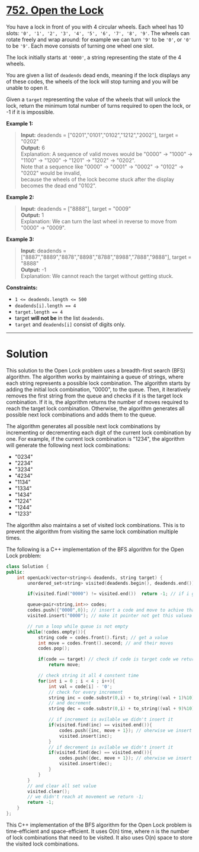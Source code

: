 # [752. Open the Lock](https://leetcode.com/problems/open-the-lock/)

You have a lock in front of you with 4 circular wheels. Each wheel has 10 slots: `'0', '1', '2', '3', '4', '5', '6', '7', '8', '9'`. The wheels can rotate freely and wrap around: for example we can turn `'9'` to be `'0'`, or `'0'` to be `'9'`. Each move consists of turning one wheel one slot.

The lock initially starts at `'0000'`, a string representing the state of the 4 wheels.

You are given a list of `deadends` dead ends, meaning if the lock displays any of these codes, the wheels of the lock will stop turning and you will be unable to open it.

Given a `target` representing the value of the wheels that will unlock the lock, return the minimum total number of turns required to open the lock, or -1 if it is impossible.

**Example 1:**

>**Input:** deadends = ["0201","0101","0102","1212","2002"], target = "0202"<br>
**Output:** 6<br>
Explanation: 
A sequence of valid moves would be "0000" -> "1000" -> "1100" -> "1200" -> "1201" -> "1202" -> "0202".<br>
Note that a sequence like "0000" -> "0001" -> "0002" -> "0102" -> "0202" would be invalid,<br>
because the wheels of the lock become stuck after the display becomes the dead end "0102".

**Example 2:**

>**Input:** deadends = ["8888"], target = "0009"<br>
**Output:** 1<br>
Explanation: We can turn the last wheel in reverse to move from "0000" -> "0009".

**Example 3:**

>**Input:** deadends = ["8887","8889","8878","8898","8788","8988","7888","9888"], target = "8888"<br>
**Output:** -1<br>
Explanation: We cannot reach the target without getting stuck.
 

**Constraints:**

- `1 <= deadends.length <= 500`
- `deadends[i].length == 4`
- `target.length == 4`
- target **will not be** in the list `deadends`.
- `target` and `deadends[i]` consist of digits only.
---
# Solution

This solution to the Open Lock problem uses a breadth-first search (BFS) algorithm. The algorithm works by maintaining a queue of strings, where each string represents a possible lock combination. The algorithm starts by adding the initial lock combination, "0000", to the queue. Then, it iteratively removes the first string from the queue and checks if it is the target lock combination. If it is, the algorithm returns the number of moves required to reach the target lock combination. Otherwise, the algorithm generates all possible next lock combinations and adds them to the queue.

The algorithm generates all possible next lock combinations by incrementing or decrementing each digit of the current lock combination by one. For example, if the current lock combination is "1234", the algorithm will generate the following next lock combinations:

* "0234"
* "2234"
* "3234"
* "4234"
* "1134"
* "1334"
* "1434"
* "1224"
* "1244"
* "1233"

The algorithm also maintains a set of visited lock combinations. This is to prevent the algorithm from visiting the same lock combination multiple times.

The following is a C++ implementation of the BFS algorithm for the Open Lock problem:

```c++
class Solution {
public:
    int openLock(vector<string>& deadends, string target) {
        unordered_set<string> visited(deadends.begin(), deadends.end());

        if(visited.find("0000") != visited.end())  return -1; // if i got target value is dead

        queue<pair<string,int>> codes;
        codes.push({"0000",0}); // insert a code and move to achive that code
        visited.insert("0000"); // make it pointer not get this valuea again

        // run a loop while queue is not empty
        while(!codes.empty()){
            string code = codes.front().first; // get a value
            int move = codes.front().second; // and their moves
            codes.pop();

            if(code == target) // check if code is target code we return it moves
                return move; 

            // check string it all 4 constent time
            for(int i = 0 ; i < 4 ; i++){
                int val = code[i] - '0';
                // check for every increment
                string inc = code.substr(0,i) + to_string((val + 1)%10) + code.substr(i+1);
                // and decrement
                string dec = code.substr(0,i) + to_string((val + 9)%10) + code.substr(i+1);

                // if increment is avilable we didn't insert it
                if(visited.find(inc) == visited.end()){
                    codes.push({inc, move + 1}); // oherwise we insert increment value and move + 1
                    visited.insert(inc);
                }
                // if decrement is avilable we didn't insert it
                if(visited.find(dec) == visited.end()){
                    codes.push({dec, move + 1}); // oherwise we insert decrement value and move + 1
                    visited.insert(dec);
                }
            }
        }
        // and clear all set value
        visited.clear();
        // we didn't reach at movement we return -1;
        return -1;
    }
};
```

This C++ implementation of the BFS algorithm for the Open Lock problem is time-efficient and space-efficient. It uses O(n) time, where n is the number of lock combinations that need to be visited. It also uses O(n) space to store the visited lock combinations.